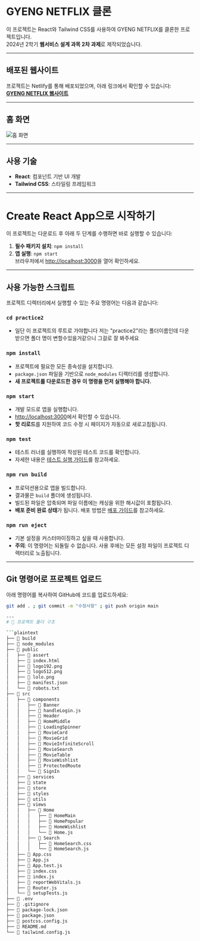 # GYENG NETFLIX 클론

이 프로젝트는 React와 Tailwind CSS를 사용하여 GYENG NETFLIX를 클론한 프로젝트입니다.  
2024년 2학기 **웹서비스 설계 과목 2차 과제**로 제작되었습니다.

---

## 배포된 웹사이트

프로젝트는 Netlify를 통해 배포되었으며, 아래 링크에서 확인할 수 있습니다:  
**[GYENG NETFLIX 웹사이트](https://gyeong123.netlify.app)**

---

## 홈 화면

![홈 화면](./public/assert/ReadmeImg.png)

---

## 사용 기술
- **React**: 컴포넌트 기반 UI 개발
- **Tailwind CSS**: 스타일링 프레임워크

---

# Create React App으로 시작하기

이 프로젝트는 다운로드 후 아래 두 단계를 수행하면 바로 실행할 수 있습니다:
1. **필수 패키지 설치**: `npm install`
2. **앱 실행**: `npm start`  
   브라우저에서 [http://localhost:3000](http://localhost:3000)을 열어 확인하세요.

---

## 사용 가능한 스크립트

프로젝트 디렉터리에서 실행할 수 있는 주요 명령어는 다음과 같습니다:

### `cd practice2`
- 일단 이 프로젝트의 루트로 가야합니다 저는 "practice2"라는 폴더이름인데 다운받으면 폴더 명이 변할수있을거같으니 그걸로 잘 봐주세요

### `npm install`
- 프로젝트에 필요한 모든 종속성을 설치합니다.
- `package.json` 파일을 기반으로 `node_modules` 디렉터리를 생성합니다.
- **새 프로젝트를 다운로드한 경우 이 명령을 먼저 실행해야 합니다.**

### `npm start`
- 개발 모드로 앱을 실행합니다.
- [http://localhost:3000](http://localhost:3000)에서 확인할 수 있습니다.
- **핫 리로드**를 지원하여 코드 수정 시 페이지가 자동으로 새로고침됩니다.

### `npm test`
- 테스트 러너를 실행하여 작성된 테스트 코드를 확인합니다.
- 자세한 내용은 [테스트 실행 가이드](https://facebook.github.io/create-react-app/docs/running-tests)를 참고하세요.

### `npm run build`
- 프로덕션용으로 앱을 빌드합니다.
- 결과물은 `build` 폴더에 생성됩니다.
- 빌드된 파일은 압축되며 파일 이름에는 캐싱을 위한 해시값이 포함됩니다.
- **배포 준비 완료 상태**가 됩니다. 배포 방법은 [배포 가이드](https://facebook.github.io/create-react-app/docs/deployment)를 참고하세요.

### `npm run eject`
- 기본 설정을 커스터마이징하고 싶을 때 사용합니다.
- **주의**: 이 명령어는 되돌릴 수 없습니다. 사용 후에는 모든 설정 파일이 프로젝트 디렉터리로 노출됩니다.

---

## Git 명령어로 프로젝트 업로드

아래 명령어를 복사하여 GitHub에 코드를 업로드하세요:
```bash
git add . ; git commit -m "수정사항" ; git push origin main

---
# 📂 프로젝트 폴더 구조

```plaintext
├── 📂 build
├── 📂 node_modules
├── 📂 public
│   ├── 📂 assert
│   ├── 📄 index.html
│   ├── 📄 logo192.png
│   ├── 📄 logo512.png
│   ├── 📄 lolo.png
│   ├── 📄 manifest.json
│   └── 📄 robots.txt
├── 📂 src
│   ├── 📂 components
│   │   ├── 📂 Banner
│   │   ├── 📄 handleLogin.js
│   │   ├── 📂 Header
│   │   ├── 📂 HomeMiddle
│   │   ├── 📂 LoadingSpinner
│   │   ├── 📂 MovieCard
│   │   ├── 📂 MovieGrid
│   │   ├── 📂 MovieInfiniteScroll
│   │   ├── 📂 MovieSearch
│   │   ├── 📂 MovieTable
│   │   ├── 📂 MovieWishlist
│   │   ├── 📂 ProtectedRoute
│   │   └── 📂 SignIn
│   ├── 📂 services
│   ├── 📂 state
│   ├── 📂 store
│   ├── 📂 styles
│   ├── 📂 utils
│   ├── 📂 views
│   │   ├── 📂 Home
│   │   │   ├── 📂 HomeMain
│   │   │   ├── 📂 HomePopular
│   │   │   ├── 📂 HomeWishlist
│   │   │   └── 📄 Home.js
│   │   ├── 📂 Search
│   │   │   ├── 📄 HomeSearch.css
│   │   │   └── 📄 HomeSearch.js
│   ├── 📄 App.css
│   ├── 📄 App.js
│   ├── 📄 App.test.js
│   ├── 📄 index.css
│   ├── 📄 index.js
│   ├── 📄 reportWebVitals.js
│   ├── 📄 Router.js
│   └── 📄 setupTests.js
├── 📄 .env
├── 📄 .gitignore
├── 📄 package-lock.json
├── 📄 package.json
├── 📄 postcss.config.js
├── 📄 README.md
└── 📄 tailwind.config.js
